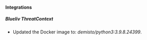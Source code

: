 #### Integrations
##### Blueliv ThreatContext
- Updated the Docker image to: *demisto/python3:3.9.8.24399*.
